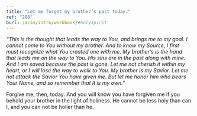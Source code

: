 ```yaml
---
title: "Let me forget my brother’s past today."
ref: "288"
burl: /acim/intro/workbook/#holyspirit
---
```


*“This is the thought that leads the way to You, and brings me to my
goal. I cannot come to You without my brother. And to know my Source, I
first must recognize what You created one with me. My brother’s is the
hand that leads me on the way to You. His sins are in the past along
with mine. And I am saved because the past is gone. Let me not cherish
it within my heart, or I will lose the way to walk to You. My brother is
my Savior. Let me not attack the Savior You have given me. But let me
honor him who bears Your Name, and so remember that It is my own.”*

Forgive me, then, today. And you will know you have forgiven me if you
behold your brother in the light of holiness. He cannot be less holy
than can I, and you can not be holier than he.

